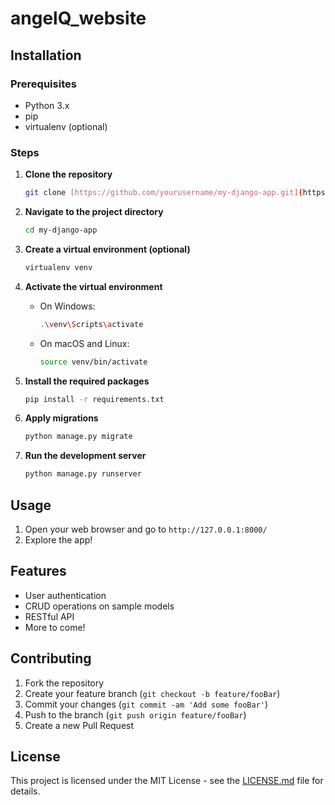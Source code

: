 # angelQ_website

 
## Installation

### Prerequisites

- Python 3.x
- pip
- virtualenv (optional)

### Steps

1. **Clone the repository**
    ```bash
    git clone [https://github.com/yourusername/my-django-app.git](https://github.com/leonidas1312/angelQ_website/tree/main)
    ```

2. **Navigate to the project directory**
    ```bash
    cd my-django-app
    ```

3. **Create a virtual environment (optional)**
    ```bash
    virtualenv venv
    ```

4. **Activate the virtual environment**
    - On Windows:
        ```bash
        .\venv\Scripts\activate
        ```
    - On macOS and Linux:
        ```bash
        source venv/bin/activate
        ```

5. **Install the required packages**
    ```bash
    pip install -r requirements.txt
    ```

6. **Apply migrations**
    ```bash
    python manage.py migrate
    ```

7. **Run the development server**
    ```bash
    python manage.py runserver
    ```

## Usage

1. Open your web browser and go to `http://127.0.0.1:8000/`
2. Explore the app!

## Features

- User authentication
- CRUD operations on sample models
- RESTful API
- More to come!

## Contributing

1. Fork the repository
2. Create your feature branch (`git checkout -b feature/fooBar`)
3. Commit your changes (`git commit -am 'Add some fooBar'`)
4. Push to the branch (`git push origin feature/fooBar`)
5. Create a new Pull Request

## License

This project is licensed under the MIT License - see the [LICENSE.md](LICENSE.md) file for details.
